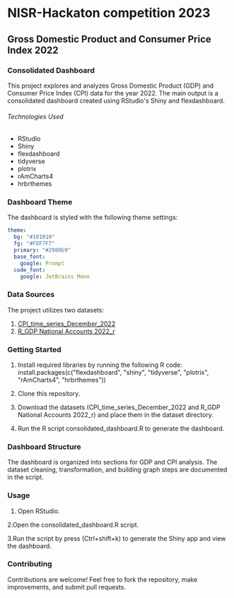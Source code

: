 # NISR-Hackaton competition 2023
## Gross Domestic Product and Consumer Price Index 2022

###  Consolidated Dashboard
This project explores and analyzes Gross Domestic Product (GDP) and Consumer Price Index (CPI) data for the year 2022. 
The main output is a consolidated dashboard created using RStudio's Shiny and flexdashboard.

###### Technologies Used

- RStudio
- Shiny
- flexdashboard
- tidyverse
- plotrix
- rAmCharts4
- hrbrthemes

### Dashboard Theme

The dashboard is styled with the following theme settings:

```yaml
theme:
  bg: "#101010"
  fg: "#FDF7F7" 
  primary: "#2980b9"
  base_font:
    google: Prompt
  code_font:
    google: JetBrains Mono
```
### Data Sources

The project utilizes two datasets:

1. [CPI_time_series_December_2022](https://statistics.gov.rw/publication/1914)
2. [R_GDP National Accounts 2022_r](https://statistics.gov.rw/publication/1888)

### Getting Started
1. Install required libraries by running the following R code:
install.packages(c("flexdashboard", "shiny", "tidyverse", "plotrix", "rAmCharts4", "hrbrthemes"))

2. Clone this repository.

3. Download the datasets (CPI_time_series_December_2022 and R_GDP National Accounts 2022_r) and place them in the dataset directory.

4. Run the R script consolidated_dashboard.R to generate the dashboard.

### Dashboard Structure

The dashboard is organized into sections for GDP and CPI analysis. The dataset cleaning, transformation, and building graph steps are documented in the script.


### Usage
1. Open RStudio.

2.Open the consolidated_dashboard.R script.

3.Run the script by press (Ctrl+shift+k) to generate the Shiny app and view the dashboard.

### Contributing
Contributions are welcome! Feel free to fork the repository, make improvements, and submit pull requests.




